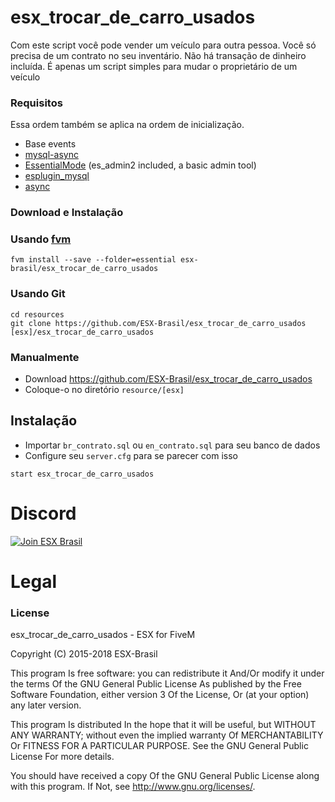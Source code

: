 # esx_trocar_de_carro_usados
Com este script você pode vender um veículo para outra pessoa.
Você só precisa de um contrato no seu inventário.
Não há transação de dinheiro incluída.
É apenas um script simples para mudar o proprietário de um veículo

### Requisitos
Essa ordem também se aplica na ordem de inicialização.
- Base events
- [mysql-async](https://github.com/brouznouf/fivem-mysql-async/releases/latest)
- [EssentialMode](https://essentialmode.com/) (es_admin2 included, a basic admin tool)
- [esplugin_mysql](https://forum.fivem.net/t/release-essentialmode-base/3665/1181)
- [async](https://github.com/ESX-Brasil/async)

### Download e Instalação

### Usando [fvm](https://github.com/qlaffont/fvm-installer)
```
fvm install --save --folder=essential esx-brasil/esx_trocar_de_carro_usados
```

### Usando Git

```
cd resources
git clone https://github.com/ESX-Brasil/esx_trocar_de_carro_usados [esx]/esx_trocar_de_carro_usados
```

### Manualmente
- Download https://github.com/ESX-Brasil/esx_trocar_de_carro_usados
- Coloque-o no diretório `resource/[esx]`

## Instalação
- Importar `br_contrato.sql` ou `en_contrato.sql` para seu banco de dados
- Configure seu `server.cfg` para se parecer com isso

```
start esx_trocar_de_carro_usados
```

# Discord

[![Join ESX Brasil](https://discordapp.com/api/guilds/432980396070666250/embed.png?style=banner2)](https://discord.gg/8zGbh3T)


# Legal
### License
esx_trocar_de_carro_usados - ESX for FiveM

Copyright (C) 2015-2018 ESX-Brasil

This program Is free software: you can redistribute it And/Or modify it under the terms Of the GNU General Public License As published by the Free Software Foundation, either version 3 Of the License, Or (at your option) any later version.

This program Is distributed In the hope that it will be useful, but WITHOUT ANY WARRANTY; without even the implied warranty Of MERCHANTABILITY Or FITNESS FOR A PARTICULAR PURPOSE. See the GNU General Public License For more details.

You should have received a copy Of the GNU General Public License along with this program. If Not, see http://www.gnu.org/licenses/.
